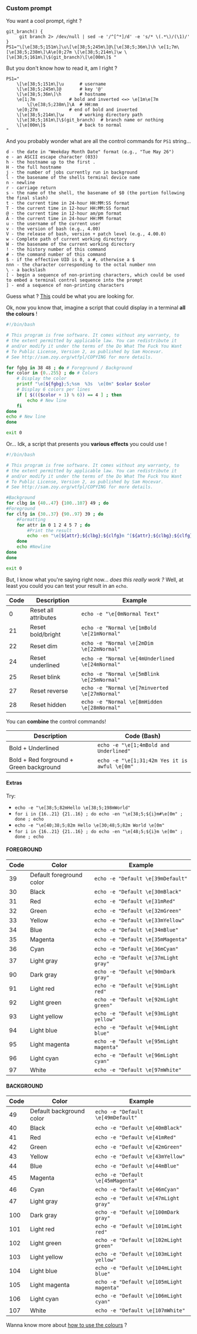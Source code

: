 ### Custom prompt

You want a cool prompt, right ?
```shell
git_branch() {
     git branch 2> /dev/null | sed -e '/^[^*]/d' -e 's/* \(.*\)/(\1)/'
}
PS1="\[\e[38;5;151m\]\u\[\e[38;5;245m\]@\[\e[38;5;36m\]\h \e[1;7m\[\e[38;5;238m\]\A\e[0;27m \[\e[38;5;214m\]\w \[\e[38;5;161m\]\$(git_branch)\[\e[00m\]$ "
```

But you don't know how to read it, am I right ?

```shell
PS1="
	\[\e[38;5;151m\]\u		# username
	\[\e[38;5;245m\]@		# key '@'
	\[\e[38;5;36m\]\h 		# hostname
	\e[1;7m				# bold and inverted <=> \e[1m\e[7m	
		\[\e[38;5;238m\]\A	# HH:mm
	\e[0;27m 			# end of bold and inverted 
	\[\e[38;5;214m\]\w 		# working directory path
	\[\e[38;5;161m\]\$(git_branch)	# branch name or nothing
	\[\e[00m\]$ 			# back to normal
"
```

And you probably wonder what are all the control commands for `PS1` string...

```
d - the date in "Weekday Month Date" format (e.g., "Tue May 26")
e - an ASCII escape character (033)
h - the hostname up to the first .
H - the full hostname
j - the number of jobs currently run in background
l - the basename of the shells terminal device name
n - newline
r - carriage return
s - the name of the shell, the basename of $0 (the portion following the final slash)
t - the current time in 24-hour HH:MM:SS format
T - the current time in 12-hour HH:MM:SS format
@ - the current time in 12-hour am/pm format
A - the current time in 24-hour HH:MM format
u - the username of the current user
v - the version of bash (e.g., 4.00)
V - the release of bash, version + patch level (e.g., 4.00.0)
w - Complete path of current working directory
W - the basename of the current working directory
! - the history number of this command
# - the command number of this command
$ - if the effective UID is 0, a #, otherwise a $
nnn - the character corresponding to the octal number nnn
\ - a backslash
[ - begin a sequence of non-printing characters, which could be used to embed a terminal control sequence into the prompt
] - end a sequence of non-printing characters
```
Guess what ? [This](https://medium.com/@thucnc/how-to-show-current-git-branch-with-colors-in-bash-prompt-380d05a24745) could be what you are looking for.

Ok, now you know that, imagine a script that could display in a terminal **all the colours** !

```bash
#!/bin/bash

# This program is free software. It comes without any warranty, to
# the extent permitted by applicable law. You can redistribute it
# and/or modify it under the terms of the Do What The Fuck You Want
# To Public License, Version 2, as published by Sam Hocevar.
# See http://sam.zoy.org/wtfpl/COPYING for more details.

for fgbg in 38 48 ; do # Foreground / Background
for color in {0..255} ; do # Colors
    # Display the color
    printf "\e[${fgbg};5;%sm  %3s  \e[0m" $color $color
    # Display 6 colors per lines
    if [ $((($color + 1) % 6)) == 4 ] ; then
        echo # New line
    fi
done
echo # New line
done

exit 0
```

Or... Idk, a script that presents you **various effects** you could use !

```bash
#!/bin/bash

# This program is free software. It comes without any warranty, to
# the extent permitted by applicable law. You can redistribute it
# and/or modify it under the terms of the Do What The Fuck You Want
# To Public License, Version 2, as published by Sam Hocevar. 
# See http://sam.zoy.org/wtfpl/COPYING for more details.

#Background
for clbg in {40..47} {100..107} 49 ; do
#Foreground
for clfg in {30..37} {90..97} 39 ; do
	#Formatting
	for attr in 0 1 2 4 5 7 ; do
		#Print the result
		echo -en "\e[${attr};${clbg};${clfg}m ^[${attr};${clbg};${clfg}m \e[0m"
	done
	echo #Newline
done
done

exit 0
```

But, I know what you're saying right now... *does this really work ?*
Well, at least you could you can test your result in an `echo`.

Code | Description | Example
-----|-------------|--------
0 | Reset all attributes | `echo -e "\e[0mNormal Text"`
21 | Reset bold/bright | `echo -e "Normal \e[1mBold \e[21mNormal"`
22 | Reset dim | `echo -e "Normal \e[2mDim \e[22mNormal"`
24 | Reset underlined | `echo -e "Normal \e[4mUnderlined \e[24mNormal"`
25 | Reset blink | `echo -e "Normal \e[5mBlink \e[25mNormal"`
27 | Reset reverse | `echo -e "Normal \e[7minverted \e[27mNormal"`
28 | Reset hidden | `echo -e "Normal \e[8mHidden \e[28mNormal"`

You can **combine** the control commands!

Description | Code (Bash)
------------|------------
Bold + Underlined | `echo -e "\e[1;4mBold and Underlined"`
Bold + Red forground + Green background | `echo -e "\e[1;31;42m Yes it is awful \e[0m"`

#### Extras

Try:
- `echo -e "\e[38;5;82mHello \e[38;5;198mWorld"`
- `for i in {16..21} {21..16} ; do echo -en "\e[38;5;${i}m#\e[0m" ; done ; echo`
- `echo -e "\e[40;38;5;82m Hello \e[30;48;5;82m World \e[0m"`
- `for i in {16..21} {21..16} ; do echo -en "\e[48;5;${i}m \e[0m" ; done ; echo`

#### FOREGROUND

Code | Color | Example
-----|-------|--------
39 | Default foreground color | `echo -e "Default \e[39mDefault"`
30 | Black | `echo -e "Default \e[30mBlack"`
31 | Red | `echo -e "Default \e[31mRed"`
32 | Green | `echo -e "Default \e[32mGreen"`
33 | Yellow | `echo -e "Default \e[33mYellow"`
34 | Blue | `echo -e "Default \e[34mBlue"`
35 | Magenta | `echo -e "Default \e[35mMagenta"`
36 | Cyan | `echo -e "Default \e[36mCyan"`
37 | Light gray | `echo -e "Default \e[37mLight gray"`
90 | Dark gray | `echo -e "Default \e[90mDark gray"`
91 | Light red | `echo -e "Default \e[91mLight red"`
92 | Light green | `echo -e "Default \e[92mLight green"`
93 | Light yellow | `echo -e "Default \e[93mLight yellow"`
94 | Light blue | `echo -e "Default \e[94mLight blue"`
95 | Light magenta | `echo -e "Default \e[95mLight magenta"`
96 | Light cyan | `echo -e "Default \e[96mLight cyan"`
97 | White | `echo -e "Default \e[97mWhite"`

#### BACKGROUND

Code | Color | Example
-----|-------|--------
49 | Default background color | `echo -e "Default \e[49mDefault"`
40 | Black | `echo -e "Default \e[40mBlack"`
41 | Red | `echo -e "Default \e[41mRed"`
42 | Green | `echo -e "Default \e[42mGreen"`
43 | Yellow | `echo -e "Default \e[43mYellow"`
44 | Blue | `echo -e "Default \e[44mBlue"`
45 | Magenta | `echo -e "Default \e[45mMagenta"`
46 | Cyan | `echo -e "Default \e[46mCyan"`
47 | Light gray | `echo -e "Default \e[47mLight gray"`
100 | Dark gray | `echo -e "Default \e[100mDark gray"`
101 | Light red | `echo -e "Default \e[101mLight red"`
102 | Light green | `echo -e "Default \e[102mLight green"`
103 | Light yellow | `echo -e "Default \e[103mLight yellow"`
104 | Light blue | `echo -e "Default \e[104mLight blue"`
105 | Light magenta | `echo -e "Default \e[105mLight magenta"`
106 | Light cyan | `echo -e "Default \e[106mLight cyan"`
107 | White | `echo -e "Default \e[107mWhite"`

Wanna know more about [how to use the colours](https://misc.flogisoft.com/bash/tip_colors_and_formatting) ?
